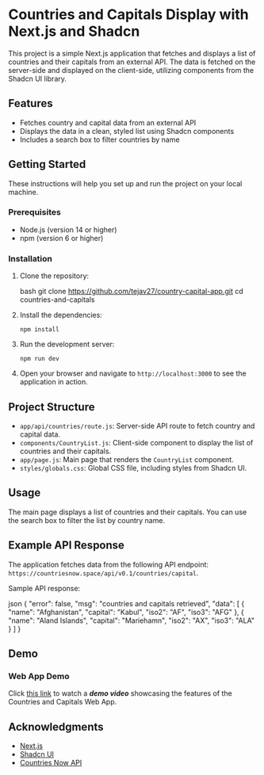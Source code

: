 # Countries and Capitals Display with Next.js and Shadcn

This project is a simple Next.js application that fetches and displays a list of countries and their capitals from an external API. The data is fetched on the server-side and displayed on the client-side, utilizing components from the Shadcn UI library.

## Features

- Fetches country and capital data from an external API
- Displays the data in a clean, styled list using Shadcn components
- Includes a search box to filter countries by name

## Getting Started

These instructions will help you set up and run the project on your local machine.

### Prerequisites

- Node.js (version 14 or higher)
- npm (version 6 or higher)

### Installation

1. Clone the repository:

   bash
   git clone https://github.com/tejav27/country-capital-app.git
   cd countries-and-capitals
   

2. Install the dependencies:
   ```
   npm install
   ```

3. Run the development server:
   ```
   npm run dev
   ```

4. Open your browser and navigate to `http://localhost:3000` to see the application in action.

## Project Structure

- `app/api/countries/route.js`: Server-side API route to fetch country and capital data.
- `components/CountryList.js`: Client-side component to display the list of countries and their capitals.
- `app/page.js`: Main page that renders the `CountryList` component.
- `styles/globals.css`: Global CSS file, including styles from Shadcn UI.

## Usage

The main page displays a list of countries and their capitals. You can use the search box to filter the list by country name.

## Example API Response

The application fetches data from the following API endpoint: `https://countriesnow.space/api/v0.1/countries/capital`.

Sample API response:

json
{
  "error": false,
  "msg": "countries and capitals retrieved",
  "data": [
    {
      "name": "Afghanistan",
      "capital": "Kabul",
      "iso2": "AF",
      "iso3": "AFG"
    },
    {
      "name": "Aland Islands",
      "capital": "Mariehamn",
      "iso2": "AX",
      "iso3": "ALA"
    }
  ]
}

## Demo
### Web App Demo

Click [this link](https://drive.google.com/file/d/1woyobzp41syTViCbU6MotP1vlPRzf5gK/view?usp=drive_link) to watch a **_demo video_** showcasing the features of the Countries and Capitals Web App.

## Acknowledgments

- [Next.js](https://nextjs.org/)
- [Shadcn UI](https://ui.shadcn.com/)
- [Countries Now API](https://countriesnow.space/)
